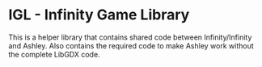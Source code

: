 # IGL - Infinity Game Library

This is a helper library that contains shared code between Infinity/Infinity and Ashley. Also contains the required code to make
Ashley work without the complete LibGDX code.
